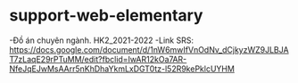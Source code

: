 # support-web-elementary
-Đồ án chuyên ngành. HK2_2021-2022
-Link SRS: https://docs.google.com/document/d/1nW6mwIfVnOdNv_dCjkyzWZ9JLBJAT7zLaqE29rPTuMM/edit?fbclid=IwAR12kOa7AR-NfeJqEJwMsAArr5nKhDhaYkmLxDGT0tz-l52R9kePklcUYHM

